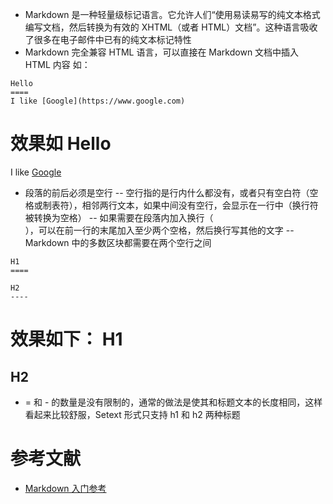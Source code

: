 - Markdown 是一种轻量级标记语言。它允许人们“使用易读易写的纯文本格式编写文档，然后转换为有效的 XHTML（或者 HTML）文档”。这种语言吸收了很多在电子邮件中已有的纯文本标记特性
- Markdown 完全兼容 HTML 语言，可以直接在 Markdown 文档中插入 HTML 内容
如：
```
Hello
====
I like [Google](https://www.google.com)
```
效果如
Hello
====
I like [Google](https://www.google.com)

- 段落的前后必须是空行
-- 空行指的是行内什么都没有，或者只有空白符（空格或制表符），相邻两行文本，如果中间没有空行，会显示在一行中（换行符被转换为空格）
-- 如果需要在段落内加入换行（<br>），可以在前一行的末尾加入至少两个空格，然后换行写其他的文字
-- Markdown 中的多数区块都需要在两个空行之间
```
H1
====

H2
----
```
效果如下：
H1
====

H2
----

- = 和 - 的数量是没有限制的，通常的做法是使其和标题文本的长度相同，这样看起来比较舒服，Setext 形式只支持 h1 和 h2 两种标题

# 参考文献
- [Markdown 入门参考](http://xianbai.me/learn-md/index.html)